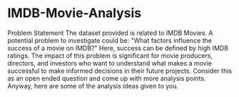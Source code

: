 # IMDB-Movie-Analysis


Problem Statement
The dataset provided is related to IMDB Movies. A potential problem to
investigate could be: "What factors influence the success of a movie on IMDB?"
Here, success can be defined by high IMDB ratings. The impact of this problem is
significant for movie producers, directors, and investors who want to understand
what makes a movie successful to make informed decisions in their future projects.
Consider this as an open ended question and come up with more analysis points.
Anyway, here are some of the analysis ideas given to you.
